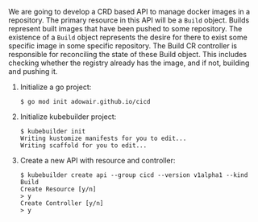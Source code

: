 We are going to develop a CRD based API to manage docker images in a repository.
The primary resource in this API will be a `Build` object. Builds represent
built images that have been pushed to some repository. The existence of a
`Build` object represents the desire for there to exist some specific image in
some specific repository. The Build CR controller is responsible for reconciling
the state of these Build object. This includes checking whether the registry
already has the image, and if not, building and pushing it.

1. Initialize a go project:
   ```shell
   $ go mod init adowair.github.io/cicd
   ```
2. Initialize kubebuilder project:
   ```shell
   $ kubebuilder init
   Writing kustomize manifests for you to edit...
   Writing scaffold for you to edit...
   ```
3. Create a new API with resource and controller:
   ```shell
   $ kubebuilder create api --group cicd --version v1alpha1 --kind Build
   Create Resource [y/n]
   > y
   Create Controller [y/n]
   > y
   ```